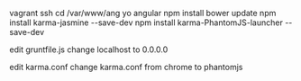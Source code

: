 vagrant ssh
cd /var/www/ang
yo angular
npm install
bower update
npm install karma-jasmine --save-dev
npm install karma-PhantomJS-launcher --save-dev

edit gruntfile.js
 change localhost to 0.0.0.0
 
 edit karma.conf
 change karma.conf from chrome to phantomjs